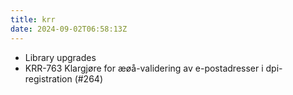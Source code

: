 ```yaml
---
title: krr
date: 2024-09-02T06:58:13Z
---
```

- Library upgrades
- KRR-763 Klargjøre for æøå-validering av e-postadresser i dpi-registration (#264)

